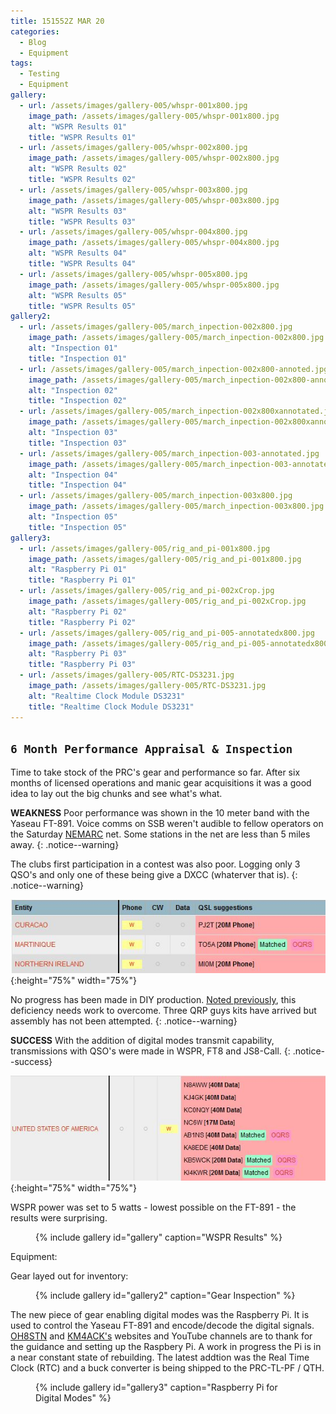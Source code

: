 ```yaml
---
title: 151552Z MAR 20
categories:
  - Blog
  - Equipment
tags:
  - Testing
  - Equipment
gallery:
  - url: /assets/images/gallery-005/whspr-001x800.jpg
    image_path: /assets/images/gallery-005/whspr-001x800.jpg
    alt: "WSPR Results 01"
    title: "WSPR Results 01"
  - url: /assets/images/gallery-005/whspr-002x800.jpg
    image_path: /assets/images/gallery-005/whspr-002x800.jpg
    alt: "WSPR Results 02"
    title: "WSPR Results 02"
  - url: /assets/images/gallery-005/whspr-003x800.jpg
    image_path: /assets/images/gallery-005/whspr-003x800.jpg
    alt: "WSPR Results 03"
    title: "WSPR Results 03"
  - url: /assets/images/gallery-005/whspr-004x800.jpg
    image_path: /assets/images/gallery-005/whspr-004x800.jpg
    alt: "WSPR Results 04"
    title: "WSPR Results 04"
  - url: /assets/images/gallery-005/whspr-005x800.jpg
    image_path: /assets/images/gallery-005/whspr-005x800.jpg
    alt: "WSPR Results 05"
    title: "WSPR Results 05"
gallery2:
  - url: /assets/images/gallery-005/march_inpection-002x800.jpg
    image_path: /assets/images/gallery-005/march_inpection-002x800.jpg
    alt: "Inspection 01"
    title: "Inspection 01"
  - url: /assets/images/gallery-005/march_inpection-002x800-annoted.jpg
    image_path: /assets/images/gallery-005/march_inpection-002x800-annoted.jpg
    alt: "Inspection 02"
    title: "Inspection 02"
  - url: /assets/images/gallery-005/march_inpection-002x800xannotated.jpg
    image_path: /assets/images/gallery-005/march_inpection-002x800xannotated.jpg
    alt: "Inspection 03"
    title: "Inspection 03"
  - url: /assets/images/gallery-005/march_inpection-003-annotated.jpg
    image_path: /assets/images/gallery-005/march_inpection-003-annotated.jpg
    alt: "Inspection 04"
    title: "Inspection 04"
  - url: /assets/images/gallery-005/march_inpection-003x800.jpg
    image_path: /assets/images/gallery-005/march_inpection-003x800.jpg
    alt: "Inspection 05"
    title: "Inspection 05"
gallery3:
  - url: /assets/images/gallery-005/rig_and_pi-001x800.jpg
    image_path: /assets/images/gallery-005/rig_and_pi-001x800.jpg
    alt: "Raspberry Pi 01"
    title: "Raspberry Pi 01"
  - url: /assets/images/gallery-005/rig_and_pi-002xCrop.jpg
    image_path: /assets/images/gallery-005/rig_and_pi-002xCrop.jpg
    alt: "Raspberry Pi 02"
    title: "Raspberry Pi 02"
  - url: /assets/images/gallery-005/rig_and_pi-005-annotatedx800.jpg
    image_path: /assets/images/gallery-005/rig_and_pi-005-annotatedx800.jpg
    alt: "Raspberry Pi 03"
    title: "Raspberry Pi 03"
  - url: /assets/images/gallery-005/RTC-DS3231.jpg
    image_path: /assets/images/gallery-005/RTC-DS3231.jpg
    alt: "Realtime Clock Module DS3231"
    title: "Realtime Clock Module DS3231"
---
```

`6 Month Performance Appraisal & Inspection`
---

Time to take stock of the PRC's gear and performance so far.   After six months of licensed operations and manic gear acquisitions it was a good idea to lay out the big chunks and see what's what.

**WEAKNESS** Poor performance was shown in the 10 meter band with the Yaseau FT-891.  Voice comms on SSB weren't audible to fellow operators on the Saturday [NEMARC][3] net.  Some stations in the net are less than 5 miles away.
{: .notice--warning}

The clubs first participation in a contest was also poor.  Logging only 3 QSO's and only one of these being give a DXCC (whaterver that is).
{: .notice--warning}

![SSB Contest](/assets/images/gallery-005/contest-001.JPG){:height="75%" width="75%"}

No progress has been made in DIY production.  [Noted previously][4], this deficiency needs work to overcome.  Three QRP guys kits have arrived but assembly has not been attempted.
{: .notice--warning}

**SUCCESS** With the addition of digital modes transmit capability, transmissions with QSO's were made in WSPR, FT8 and JS8-Call.
{: .notice--success}

![Digital Modes](/assets/images/gallery-005/digital_modes-001.JPG){:height="75%" width="75%"}

WSPR power was set to 5 watts - lowest possible on the FT-891 - the results were surprising.

<figure>
{% include gallery id="gallery" caption="WSPR Results" %}
</figure>

Equipment:

Gear layed out for inventory:

<figure>
{% include gallery id="gallery2" caption="Gear Inspection" %}
</figure>

The new piece of gear enabling digital modes was the Raspberry Pi.  It is used to control the Yaseau FT-891 and encode/decode the digital signals.  [OH8STN][1] and [KM4ACK's][2] websites and YouTube channels are to thank for the guidance and setting up the Raspbery Pi.  A work in progress the Pi is in a near constant state of rebuilding.  The latest addtion was the Real Time Clock (RTC) and a buck converter is being shipped to the PRC-TL-PF / QTH.

<figure>
{% include gallery id="gallery3" caption="Raspberry Pi for Digital Modes" %}
</figure>

[1]: https://www.youtube.com/channel/UC3xxr5EeFDtxnuHTWsDu2rA
[2]: https://www.youtube.com/user/jasonoleham
[3]: http://www.nemarc.org/index.html
[4]: https://pineland.radio/blog/WSPR-project-failure/
